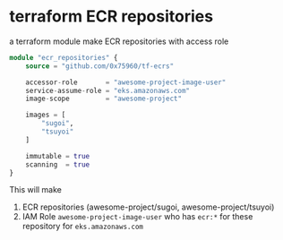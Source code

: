 terraform ECR repositories
============================

a terraform module make ECR repositories with access role

```terraform
module "ecr_repositories" {
	source = "github.com/0x75960/tf-ecrs"

	accessor-role       = "awesome-project-image-user"
	service-assume-role = "eks.amazonaws.com"
	image-scope         = "awesome-project"

	images = [
		"sugoi",
		"tsuyoi"
	]

	immutable = true
	scanning  = true
}
```

This will make
1. ECR repositories (awesome-project/sugoi, awesome-project/tsuyoi)
2. IAM Role `awesome-project-image-user` who has `ecr:*` for these repository for `eks.amazonaws.com`

